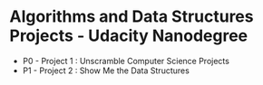 # Algorithms and Data Structures Projects - Udacity Nanodegree

* P0 - Project 1 : Unscramble Computer Science Projects
* P1 - Project 2 : Show Me the Data Structures